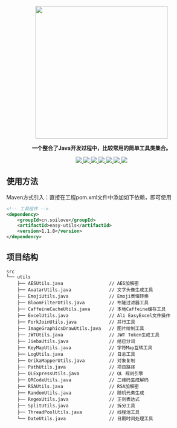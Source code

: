 <p align="center">
	<a href="https://github.com/Ln-guolin/common-utils"><img src="https://soilove.oss-cn-hangzhou.aliyuncs.com/32e/pro-mall/easy-utils.png" width="350px"></a>
</p>
<p align="center">
	<strong>一个整合了Java开发过程中，比较常用的简单工具类集合。</strong>
</p>
<p align="center">
	<a target="_blank" href="https://github.com/Ln-guolin/common-utils/blob/master/LICENSE">
		<img src="https://img.shields.io/:license-Apache2.0-blue.svg" />
	</a>
	<a target="_blank" href="https://www.oracle.com/technetwork/java/javase/downloads/index.html">
		<img src="https://img.shields.io/badge/JDK-8+-green.svg" />
	</a>
	<a target="_blank" href="https://gitter.im/pro-32e/community?utm_source=badge&utm_medium=badge&utm_campaign=pr-badge">
		<img src="https://badges.gitter.im/pro-32e/community.svg" />
	</a>
	<a href="https://github.com/Ln-guolin/common-utils">
        <img src="https://img.shields.io/github/languages/code-size/Ln-guolin/common-utils"/>
    </a>
	<a href="https://github.com/Ln-guolin/common-utils">
        <img src="https://img.shields.io/github/issues-raw/Ln-guolin/common-utils"/>
    </a>
    <a href="https://github.com/Ln-guolin/common-utils">
        <img src="https://img.shields.io/github/v/tag/Ln-guolin/common-utils?include_prereleases"/>
    </a>
	<a href="https://github.com/Ln-guolin/common-utils">
        <img src="https://img.shields.io/github/stars/Ln-guolin/common-utils?style=social"/>
    </a>
</p>



## 使用方法

Maven方式引入：直接在工程pom.xml文件中添加如下依赖，即可使用
```xml
<!-- 工具组件 -->
<dependency>
    <groupId>cn.soilove</groupId>
    <artifactId>easy-utils</artifactId>
    <version>1.1.8</version>
</dependency>
```

## 项目结构

```angular2
src
└── utils
    ├── AESUtils.java                 // AES加解密
    ├── AvatarUtils.java              // 文字头像生成工具
    ├── EmojiUtils.java               // Emoji表情转换
    ├── BloomFilterUtils.java         // 布隆过滤器工具
    ├── CaffeineCacheUtils.java       // 本地Caffeine缓存工具
    ├── ExcelUtils.java               // Ali EasyExcel文件操作
    ├── ForkJoinUtils.java            // 并行工具
    ├── ImageGraphicsDrawUtils.java   // 图片绘制工具
    ├── JWTUtils.java                 // JWT Token生成工具
    ├── JiebaUtils.java               // 结巴分词
    ├── KeyMapUtils.java              // 字符Map互转工具
    ├── LogUtils.java                 // 日志工具
    ├── OrikaMapperUtils.java         // 对象复制
    ├── PathUtils.java                // 项目路径
    ├── QLExpressUtils.java           // QL 规则引擎
    ├── QRCodeUtils.java              // 二维码生成解码
    ├── RSAUtils.java                 // RSA加解密
    ├── RandomUtils.java              // 随机元素生成
    ├── RegexUtils.java               // 正则表达式
    ├── SplitUtils.java               // 拆分工具
    ├── ThreadPoolUtils.java          // 线程池工具
    └── DateUtils.java                // 日期时间处理工具
```
